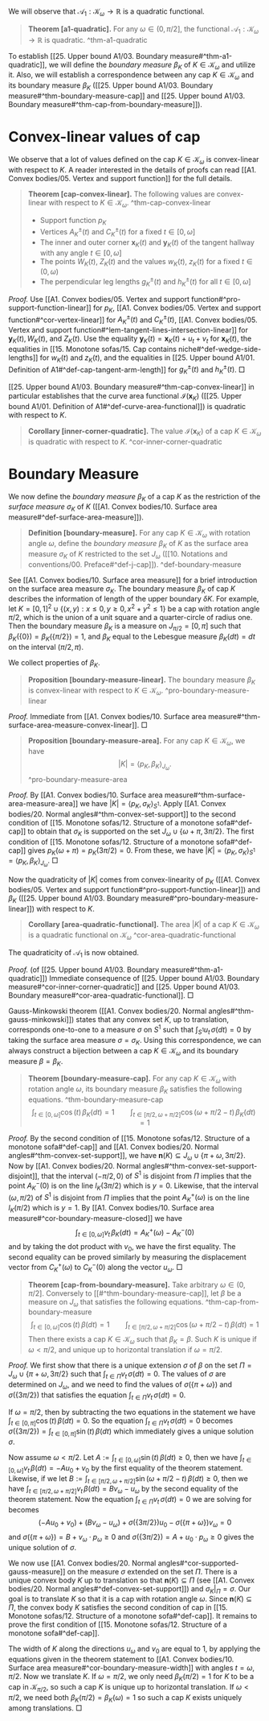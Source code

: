 We will observe that $\mathcal{A}_1 : \mathcal{K}_\omega \to \mathbb{R}$ is a quadratic functional.

> __Theorem [a1-quadratic].__ For any $\omega \in (0, \pi/2]$, the functional $\mathcal{A}_1 : \mathcal{K}_{\omega} \to \mathbb{R}$ is quadratic. ^thm-a1-quadratic

To establish [[25. Upper bound A1/03. Boundary measure#^thm-a1-quadratic]], we will define the _boundary measure_ $\beta_K$ of $K \in \mathcal{K}_\omega$ and utilize it. Also, we will establish a correspondence between any cap $K \in \mathcal{K}_\omega$ and its boundary measure $\beta_K$ ([[25. Upper bound A1/03. Boundary measure#^thm-boundary-measure-cap]] and [[25. Upper bound A1/03. Boundary measure#^thm-cap-from-boundary-measure]]).

# Convex-linear values of cap

We observe that a lot of values defined on the cap $K \in \mathcal{K}_\omega$ is convex-linear with respect to $K$. A reader interested in the details of proofs can read [[A1. Convex bodies/05. Vertex and support function]] for the full details. 

> __Theorem [cap-convex-linear].__ The following values are convex-linear with respect to $K \in \mathcal{K}_\omega$. ^thm-cap-convex-linear
> 
> - Support function $p_K$
> - Vertices $A^{\pm}_K(t)$ and $C^{\pm}_K(t)$ for a fixed $t \in [0, \omega]$
> - The inner and outer corner $\mathbf{x}_K(t)$ and $\mathbf{y}_K(t)$ of the tangent hallway with any angle $t \in [0, \omega]$
> - The points $W_K(t)$, $Z_K(t)$ and the values $w_K(t)$, $z_K(t)$ for a fixed $t \in (0, \omega)$
> - The perpendicular leg lengths $g^{\pm}_K(t)$ and $h^{\pm}_K(t)$ for all $t \in [0, \omega]$

_Proof._ Use [[A1. Convex bodies/05. Vertex and support function#^pro-support-function-linear]] for $p_K$, [[A1. Convex bodies/05. Vertex and support function#^cor-vertex-linear]] for $A^{\pm}_K(t)$ and $C^{\pm}_K(t)$, [[A1. Convex bodies/05. Vertex and support function#^lem-tangent-lines-intersection-linear]] for $\mathbf{y}_K(t), W_K(t)$, and $Z_K(t)$. Use the equality $\mathbf{y}_K(t) = \mathbf{x}_K(t) + u_t + v_t$ for $\mathbf{x}_K(t)$, the equalities in [[15. Monotone sofas/15. Cap contains niche#^def-wedge-side-lengths]] for $w_K(t)$ and $z_K(t)$, and the equalities in [[25. Upper bound A1/01. Definition of A1#^def-cap-tangent-arm-length]] for $g^{\pm}_K(t)$ and $h^{\pm}_K(t)$. □

[[25. Upper bound A1/03. Boundary measure#^thm-cap-convex-linear]] in particular establishes that the curve area functional $\mathcal{I}(\mathbf{x}_K)$ ([[25. Upper bound A1/01. Definition of A1#^def-curve-area-functional]]) is quadratic with respect to $K$.

> __Corollary [inner-corner-quadratic].__ The value $\mathcal{I}(\mathbf{x}_K)$ of a cap $K \in \mathcal{K}_\omega$ is quadratic with respect to $K$. ^cor-inner-corner-quadratic

# Boundary Measure

We now define the _boundary measure_ $\beta_K$ of a cap $K$ as the restriction of the _surface measure_ $\sigma_K$ of $K$ ([[A1. Convex bodies/10. Surface area measure#^def-surface-area-measure]]).

> __Definition [boundary-measure].__ For any cap $K \in \mathcal{K}_\omega$ with rotation angle $\omega$, define the _boundary measure_ $\beta_K$ of $K$ as the surface area measure $\sigma_K$ of $K$ restricted to the set $J_\omega$ ([[10. Notations and conventions/00. Preface#^def-j-cap]]).
> ^def-boundary-measure

See [[A1. Convex bodies/10. Surface area measure]] for a brief introduction on the surface area measure $\sigma_K$. The boundary measure $\beta_K$ of cap $K$ describes the information of length of the upper boundary $\delta K$. For example, let $K = [0, 1]^2 \cup \left\{ (x, y) : x \leq 0, y \geq 0, x^2 + y^2 \leq 1 \right\}$ be a cap with rotation angle $\pi/2$, which is the union of a unit square and a quarter-circle of radius one. Then the boundary measure $\beta_K$ is a measure on $J_{\pi/2} = [0, \pi]$ such that $\beta_K\left( \left\{ 0 \right\} \right) = \beta_K\left( \left\{ \pi/2 \right\} \right) = 1$, and $\beta_K$ equal to the Lebesgue measure $\beta_K(dt) = dt$ on the interval $(\pi/2, \pi)$.

We collect properties of $\beta_K$.

> __Proposition [boundary-measure-linear].__ The boundary measure $\beta_K$ is convex-linear with respect to $K \in \mathcal{K}_\omega$.
> ^pro-boundary-measure-linear

_Proof._ Immediate from [[A1. Convex bodies/10. Surface area measure#^thm-surface-area-measure-convex-linear]]. □

> __Proposition [boundary-measure-area].__ For any cap $K \in \mathcal{K}_\omega$, we have
$$
|K| = \left< p_K, \beta_K \right>_{J_\omega}.
$$
> ^pro-boundary-measure-area

_Proof._ By [[A1. Convex bodies/10. Surface area measure#^thm-surface-area-measure-area]] we have $|K| = \left< p_K, \sigma_K \right>_{S^1}$. Apply [[A1. Convex bodies/20. Normal angles#^thm-convex-set-support]] to the second condition of [[15. Monotone sofas/12. Structure of a monotone sofa#^def-cap]] to obtain that $\sigma_K$ is supported on the set $J_{\omega} \cup \left\{ \omega + \pi, 3\pi/2 \right\}$. The first condition of [[15. Monotone sofas/12. Structure of a monotone sofa#^def-cap]] gives $p_K(\omega + \pi) = p_K(3\pi/2) = 0$. From these, we have $|K| = \left< p_K, \sigma_K \right>_{S^1} = \left< p_K, \beta_K \right>_{J_\omega}$. □

Now the quadraticity of $|K|$ comes from convex-linearity of $p_K$ ([[A1. Convex bodies/05. Vertex and support function#^pro-support-function-linear]]) and $\beta_K$ ([[25. Upper bound A1/03. Boundary measure#^pro-boundary-measure-linear]]) with respect to $K$.

> __Corollary [area-quadratic-functional].__ The area $|K|$ of a cap $K \in \mathcal{K}_{\omega}$ is a quadratic functional on $\mathcal{K}_\omega$ ^cor-area-quadratic-functional

The quadraticity of $\mathcal{A}_1$ is now obtained.

_Proof._ (of [[25. Upper bound A1/03. Boundary measure#^thm-a1-quadratic]]) Immediate consequence of [[25. Upper bound A1/03. Boundary measure#^cor-inner-corner-quadratic]] and [[25. Upper bound A1/03. Boundary measure#^cor-area-quadratic-functional]]. □

Gauss-Minkowski theorem ([[A1. Convex bodies/20. Normal angles#^thm-gauss-minkowski]]) states that any convex set $K$, up to translation, corresponds one-to-one to a measure $\sigma$ on $S^1$ such that $\int_{S^1}u_t\,\sigma(dt) = 0$ by taking the surface area measure $\sigma = \sigma_K$. Using this correspondence, we can always construct a bijection between a cap $K \in \mathcal{K}_\omega$ and its boundary measure $\beta = \beta_K$.

> __Theorem [boundary-measure-cap].__ For any cap $K \in \mathcal{K}_\omega$ with rotation angle $\omega$, its boundary measure $\beta_K$ satisfies the following equations. ^thm-boundary-measure-cap
$$
\int_{t \in [0, \omega]} \cos(t) \, \beta_K(dt) = 1 \qquad \int_{t \in [\pi/2, \omega + \pi/2]} \cos\left( \omega + \pi/2 - t \right)  \, \beta_K(dt) = 1
$$

_Proof._ By the second condition of [[15. Monotone sofas/12. Structure of a monotone sofa#^def-cap]] and [[A1. Convex bodies/20. Normal angles#^thm-convex-set-support]], we have $\mathbf{n}(K) \subseteq J_\omega \cup \left\{ \pi + \omega, 3\pi/2 \right\}$. Now by [[A1. Convex bodies/20. Normal angles#^thm-convex-set-support-disjoint]], that the interval $(-\pi/2, 0)$ of $S^1$ is disjoint from $\Pi$ implies that the point $A_K^-(0)$ is on the line $l_K(3\pi/2)$ which is $y=0$. Likewise, that the interval $(\omega, \pi/2)$ of $S^1$ is disjoint from $\Pi$ implies that the point $A_K^+(\omega)$ is on the line $l_K(\pi/2)$ which is $y=1$. By [[A1. Convex bodies/10. Surface area measure#^cor-boundary-measure-closed]] we have
$$
\int_{t \in [0, \omega]} v_t \, \beta_K(dt) = A^+_K(\omega) - A^-_K(0)
$$
and by taking the dot product with $v_0$, we have the first equality. The second equality can be proved similarly by measuring the displacement vector from $C_K^+(\omega)$ to $C_K^-(0)$ along the vector $u_\omega$. □

> __Theorem [cap-from-boundary-measure].__ Take arbitrary $\omega \in (0, \pi/2]$. Conversely to [[#^thm-boundary-measure-cap]], let $\beta$ be a measure on $J_\omega$ that satisfies the following equations. ^thm-cap-from-boundary-measure
$$
\int_{t \in [0, \omega]} \cos(t) \, \beta(dt) = 1 \qquad \int_{t \in [\pi/2, \omega + \pi/2]} \cos\left( \omega + \pi/2 - t \right)  \, \beta(dt) = 1
$$
> Then there exists a cap $K \in \mathcal{K}_\omega$ such that $\beta_K = \beta$. Such $K$ is unique if $\omega < \pi/2$, and unique up to horizontal translation if $\omega = \pi/2$.

_Proof._ We first show that there is a unique extension $\sigma$ of $\beta$ on the set $\Pi = J_\omega \cup \{\pi + \omega, 3\pi/2\}$ such that $\int_{t \in \Pi} v_t \, \sigma(dt) = 0$. The values of $\sigma$ are determined on $J_\omega$, and we need to find the values of $\sigma(\left\{ \pi + \omega \right\})$ and $\sigma(\left\{ 3 \pi/2 \right\})$ that satisfies the equation $\int_{t \in \Pi} v_t \, \sigma(dt) = 0$.

If $\omega = \pi/2$, then by subtracting the two equations in the statement we have $\int_{t \in [0, \pi]} \cos(t)\,\beta(dt) = 0$. So the equation $\int_{t \in \Pi} v_t \, \sigma(dt) = 0$ becomes $\sigma(\left\{ 3\pi/2 \right\}) = \int_{t \in [0, \pi]} \sin (t) \,\beta(dt)$ which immediately gives a unique solution $\sigma$.

Now assume $\omega < \pi/2$. Let $A := \int_{t \in [0, \omega]}\sin(t)\,\beta(dt) \geq 0$, then we have $\int_{t \in [0, \omega]} v_t \,\beta(dt) = - A u_0 + v_0$ by the first equality of the theorem statement. Likewise, if we let $B := \int_{t \in [\pi/2, \omega + \pi/2]} \sin(\omega + \pi/2 - t)\,\beta(dt) \geq 0$, then we have $\int_{t \in [\pi/2, \omega + \pi/2]}v_t\,\beta(dt) = B v_\omega - u_\omega$ by the second equality of the theorem statement. Now the equation $\int_{t \in \Pi} v_t \, \sigma(dt) = 0$ we are solving for becomes
$$
(-Au_0 + v_0) + (Bv_\omega - u_\omega) + \sigma\left( \left\{ 3\pi/2 \right\}  \right)  u_0 - \sigma\left( \left\{ \pi + \omega \right\}  \right)  v_\omega = 0
$$
and $\sigma(\left\{ \pi + \omega \right\}) = B + v_\omega \cdot p_\omega \geq 0$ and $\sigma(\left\{ 3 \pi/2 \right\}) = A + u_0 \cdot p_\omega \geq 0$ gives the unique solution of $\sigma$.

We now use [[A1. Convex bodies/20. Normal angles#^cor-supported-gauss-measure]] on the measure $\sigma$ extended on the set $\Pi$. There is a unique convex body $K$ up to translation so that $\mathbf{n}(K) \subseteq \Pi$ (see [[A1. Convex bodies/20. Normal angles#^def-convex-set-support]]) and $\sigma_K|_{\Pi} = \sigma$. Our goal is to translate $K$ so that it is a cap with rotation angle $\omega$. Since $\mathbf{n}(K) \subseteq \Pi$, the convex body $K$ satisfies the second condition of cap in [[15. Monotone sofas/12. Structure of a monotone sofa#^def-cap]]. It remains to prove the first condition of [[15. Monotone sofas/12. Structure of a monotone sofa#^def-cap]].

The width of $K$ along the directions $u_\omega$ and $v_0$ are equal to 1, by applying the equations given in the theorem statement to [[A1. Convex bodies/10. Surface area measure#^cor-boundary-measure-width]] with angles $t = \omega, \pi/2$. Now we translate $K$. If $\omega = \pi/2$, we only need $\beta_K(\pi/2) = 1$ for $K$ to be a cap in $\mathcal{K}_{\pi/2}$, so such a cap $K$ is unique up to horizontal translation. If $\omega < \pi/2$, we need both $\beta_K(\pi/2) = \beta_K(\omega) = 1$ so such a cap $K$ exists uniquely among translations. □